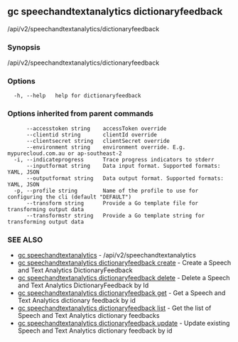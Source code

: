 ## gc speechandtextanalytics dictionaryfeedback

/api/v2/speechandtextanalytics/dictionaryfeedback

### Synopsis

/api/v2/speechandtextanalytics/dictionaryfeedback

### Options

```
  -h, --help   help for dictionaryfeedback
```

### Options inherited from parent commands

```
      --accesstoken string    accessToken override
      --clientid string       clientId override
      --clientsecret string   clientSecret override
      --environment string    environment override. E.g. mypurecloud.com.au or ap-southeast-2
  -i, --indicateprogress      Trace progress indicators to stderr
      --inputformat string    Data input format. Supported formats: YAML, JSON
      --outputformat string   Data output format. Supported formats: YAML, JSON
  -p, --profile string        Name of the profile to use for configuring the cli (default "DEFAULT")
      --transform string      Provide a Go template file for transforming output data
      --transformstr string   Provide a Go template string for transforming output data
```

### SEE ALSO

* [gc speechandtextanalytics](gc_speechandtextanalytics.html)	 - /api/v2/speechandtextanalytics
* [gc speechandtextanalytics dictionaryfeedback create](gc_speechandtextanalytics_dictionaryfeedback_create.html)	 - Create a Speech and Text Analytics DictionaryFeedback
* [gc speechandtextanalytics dictionaryfeedback delete](gc_speechandtextanalytics_dictionaryfeedback_delete.html)	 - Delete a Speech and Text Analytics DictionaryFeedback by Id
* [gc speechandtextanalytics dictionaryfeedback get](gc_speechandtextanalytics_dictionaryfeedback_get.html)	 - Get a Speech and Text Analytics dictionary feedback by id
* [gc speechandtextanalytics dictionaryfeedback list](gc_speechandtextanalytics_dictionaryfeedback_list.html)	 - Get the list of Speech and Text Analytics dictionary feedbacks
* [gc speechandtextanalytics dictionaryfeedback update](gc_speechandtextanalytics_dictionaryfeedback_update.html)	 - Update existing Speech and Text Analytics dictionary feedback by id


